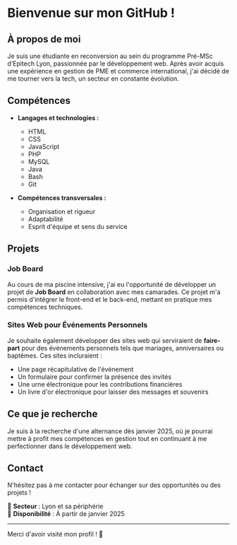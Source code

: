 # Bienvenue sur mon GitHub !



## À propos de moi

Je suis une étudiante en reconversion au sein du programme Pré-MSc d’Epitech Lyon, passionnée par le développement web. Après avoir acquis une expérience en gestion de PME et commerce international, j'ai décidé de me tourner vers la tech, un secteur en constante évolution.

## Compétences

- **Langages et technologies :**
  - HTML
  - CSS
  - JavaScript
  - PHP
  - MySQL
  - Java
  - Bash
  - Git

- **Compétences transversales :**
  - Organisation et rigueur
  - Adaptabilité
  - Esprit d'équipe et sens du service

## Projets

### Job Board

Au cours de ma piscine intensive, j'ai eu l'opportunité de développer un projet de **Job Board** en collaboration avec mes camarades. Ce projet m'a permis d'intégrer le front-end et le back-end, mettant en pratique mes compétences techniques.

### Sites Web pour Événements Personnels
Je souhaite également développer des sites web qui serviraient de **faire-part** pour des événements personnels tels que mariages, anniversaires ou baptêmes. Ces sites incluraient :
- Une page récapitulative de l'événement
- Un formulaire pour confirmer la présence des invités
- Une urne électronique pour les contributions financières
- Un livre d'or électronique pour laisser des messages et souvenirs
  
## Ce que je recherche

Je suis à la recherche d'une alternance dès janvier 2025, où je pourrai mettre à profit mes compétences en gestion tout en continuant à me perfectionner dans le développement web. 

## Contact

N'hésitez pas à me contacter pour échanger sur des opportunités ou des projets !

📍 **Secteur** : Lyon et sa périphérie  
📆 **Disponibilité** : À partir de janvier 2025

---

Merci d'avoir visité mon profil ! 🌊
